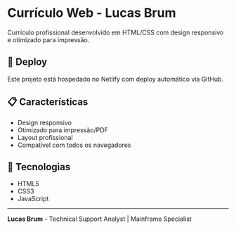 # Currículo Web - Lucas Brum

Currículo profissional desenvolvido em HTML/CSS com design responsivo e otimizado para impressão.

## 🚀 Deploy

Este projeto está hospedado no Netlify com deploy automático via GitHub.

## 📋 Características

- Design responsivo
- Otimizado para impressão/PDF
- Layout profissional
- Compatível com todos os navegadores

## 🔧 Tecnologias

- HTML5
- CSS3
- JavaScript

---
**Lucas Brum** - Technical Support Analyst | Mainframe Specialist